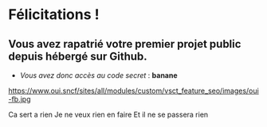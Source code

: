 # Félicitations !

## Vous avez rapatrié votre premier projet public depuis hébergé sur Github.

* *Vous avez donc accès au code secret* : **banane**

https://www.oui.sncf/sites/all/modules/custom/vsct_feature_seo/images/oui-fb.jpg

Ca sert a rien
Je ne veux rien en faire
Et il ne se passera rien
